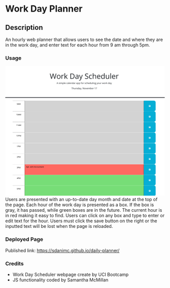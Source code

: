 # Work Day Planner
## Description

An hourly web planner that allows users to see the date and where they are in the work day, and enter text for each hour from 9 am through 5pm.

### Usage
<img src="./assets/Screenshot 2022-11-17 at 15-22-21 Work Day Scheduler.png">
Users are presented with an up-to-date day month and date at the top of the page.
Each hour of the work day is presented as a box. If the box is gray, it has passed, while green boxes are in the future. The current hour is in red making it easy to find.
Users can click on any box and type to enter or edit text for the hour. Users must click the save button on the right or the inputted text will be lost when the page is reloaded. 

### Deployed Page
Published link: https://sdanimc.github.io/daily-planner/ 

### Credits
* Work Day Scheduler webpage create by UCI Bootcamp
* JS functionality coded by Samantha McMillan
